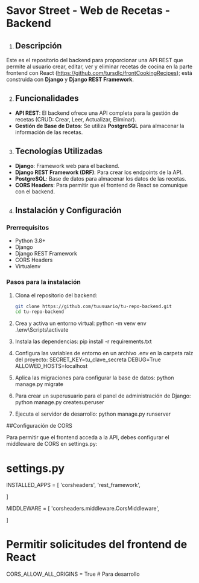 # Savor Street - Web de Recetas - Backend

1. ## Descripción
   
Este es el repositorio del backend para proporcionar una API REST que permite al usuario crear, editar, ver y eliminar recetas de cocina en la parte frontend con React (https://github.com/tursdlc/frontCookingRecipes); está construida con **Django** y **Django REST Framework**. 

2. ## Funcionalidades

- **API REST**: El backend ofrece una API completa para la gestión de recetas (CRUD: Crear, Leer, Actualizar, Eliminar).
- **Gestión de Base de Datos**: Se utiliza **PostgreSQL** para almacenar la información de las recetas.

3. ## Tecnologías Utilizadas

- **Django**: Framework web para el backend.
- **Django REST Framework (DRF)**: Para crear los endpoints de la API.
- **PostgreSQL**: Base de datos para almacenar los datos de las recetas.
- **CORS Headers**: Para permitir que el frontend de React se comunique con el backend.

4. ## Instalación y Configuración

### Prerrequisitos

- Python 3.8+
- Django
- Django REST Framework
- CORS Headers
- Virtualenv

### Pasos para la instalación

1. Clona el repositorio del backend:
   ```bash
   git clone https://github.com/tuusuario/tu-repo-backend.git
   cd tu-repo-backend
   
2. Crea y activa un entorno virtual:
   python -m venv env
   .\env\Scripts\activate
   
3. Instala las dependencias:
   pip install -r requirements.txt

4. Configura las variables de entorno en un archivo .env en la carpeta raíz del proyecto:
   SECRET_KEY=tu_clave_secreta
   DEBUG=True
   ALLOWED_HOSTS=localhost

5. Aplica las migraciones para configurar la base de datos:
   python manage.py migrate

6. Para crear un superusuario para el panel de administración de Django:
   python manage.py createsuperuser

7. Ejecuta el servidor de desarrollo:
   python manage.py runserver


##Configuración de CORS

Para permitir que el frontend acceda a la API, debes configurar el middleware de CORS en settings.py:

# settings.py
INSTALLED_APPS = [
 'corsheaders',
    'rest_framework',
    
]

MIDDLEWARE = [
    'corsheaders.middleware.CorsMiddleware',
    
]

# Permitir solicitudes del frontend de React
CORS_ALLOW_ALL_ORIGINS = True  # Para desarrollo



   
   
   

